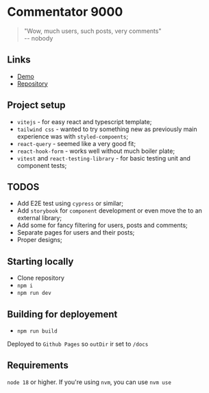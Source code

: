 # Commentator 9000
> "Wow, much users, such posts, very comments"  
> -- nobody

## Links
* [Demo](https://lkatkus.github.io/TechTask-Argyle-2024/)
* [Repository](https://github.com/lkatkus/TechTask-Argyle-2024)

## Project setup
* `vitejs` - for easy react and typescript template;
* `tailwind css` - wanted to try something new as previously main experience was with `styled-compoents`;
* `react-query` - seemed like a very good fit;
* `react-hook-form` - works well without much boiler plate;
* `vitest` and `react-testing-library` - for basic testing unit and component tests;

## TODOS
* Add E2E test using `cypress` or similar;
* Add `storybook` for `component` development or even move the to an external library;
* Add some for fancy filtering for users, posts and comments;
* Separate pages for users and their posts;
* Proper designs;

## Starting locally
* Clone repository
* `npm i`
* `npm run dev`

## Building for deployement
* `npm run build`

Deployed to `Github Pages` so `outDir` ir set to `/docs`
 
## Requirements
`node 18` or higher. If you're using `nvm`, you can use `nvm use`
